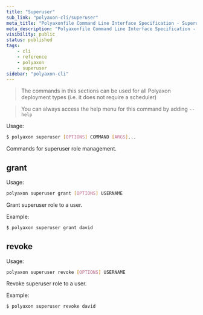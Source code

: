 ```yaml
---
title: "Superuser"
sub_link: "polyaxon-cli/superuser"
meta_title: "Polyaxonfile Command Line Interface Specification - Superuser - Polyaxon References"
meta_description: "Polyaxonfile Command Line Interface Specification - Superuser."
visibility: public
status: published
tags:
    - cli
    - reference
    - polyaxon
    - superuser
sidebar: "polyaxon-cli"
---
```


> The commands in this sections can be used for all Polyaxon deployment types (i.e. it does not require a scheduler)

> You can always access the help menu for this command by adding `--help`

Usage:

```bash
$ polyaxon superuser [OPTIONS] COMMAND [ARGS]...
```

Commands for superuser role management.

## grant

Usage:

```bash
polyaxon superuser grant [OPTIONS] USERNAME
```

Grant superuser role to a user.

Example:

```bash
$ polyaxon superuser grant david
```


## revoke

Usage:

```bash
polyaxon superuser revoke [OPTIONS] USERNAME
```

Revoke superuser role to a user.

Example:

```bash
$ polyaxon superuser revoke david
```
